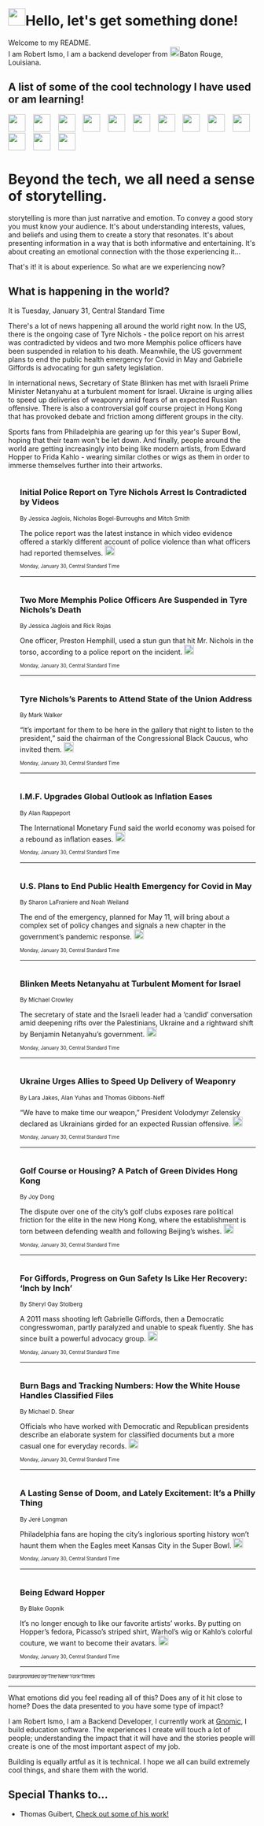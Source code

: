 <h1><img src="https://emojis.slackmojis.com/emojis/images/1643514375/3493/hot-coffee.gif?1643514375" width="35"/>Hello, let's get something done!</h1>

<p>Welcome to my README.<br/>
I am Robert Ismo, I am a backend developer from <img src="https://emojis.slackmojis.com/emojis/images/1638395689/50435/moulin_rouge.png?1638395689" width="20"/>Baton Rouge, Louisiana.</p>
<h2>A list of some of the cool technology I have used or am learning!</h2>
<p>
<img src="https://emojis.slackmojis.com/emojis/images/1643516091/21142/meow_bongotap.gif?1643516091" width="35" alt="">
<img src="https://img.shields.io/badge/Favorite%20Frontend%20Framework-SvelteKit-f83903" alt="">
<img src="https://img.shields.io/badge/Second%20Favorite-Vue-40b581" alt="">
<img src="https://img.shields.io/badge/Most%20Used%20Runtime-Nodejs-78b061" alt="">
<img src="https://emojis.slackmojis.com/emojis/images/1643517416/34482/fire.gif?1643517416" width="35" alt="">
<img src="https://img.shields.io/badge/Javascript%20But%20Better-Typescript-0078ca" alt="">
<img src="https://img.shields.io/badge/Favorite%20Language-Elixir-3e244d" alt="">
<img src="https://img.shields.io/badge/Containerize%20Everything-Docker-6ac9ef" alt="">
<img src="https://emojis.slackmojis.com/emojis/images/1643514596/5999/meow_party.gif?1643514596" width="35" alt="">
<img src="https://img.shields.io/badge/API%20Love%20Language-Graphql-de32a5" alt="">
<img src="https://img.shields.io/badge/Our%20Favorite%20Version%20Controller-Git-e94f33" alt="">
<img src="https://img.shields.io/badge/Favorite%20Database-Redis-d42d1d" alt="">
<img src="https://emojis.slackmojis.com/emojis/images/1643514559/5584/deployparrot.gif?1643514559" width="35" alt="">
<img src="https://img.shields.io/badge/Container%20Interstate-RabbitMQ-f66200" alt="">
<img src="https://img.shields.io/badge/Gotta%20Learn-Kubernetes-316adf" alt="">
<img src="https://img.shields.io/badge/Really%20Mature%20Now-WASM-654fef" alt="">
<img src="https://emojis.slackmojis.com/emojis/images/1666642497/61942/dance_vibe.gif?1666642497" width="35" alt="">
<img src="https://img.shields.io/badge/For%20My%20M1-ARM64-657d96" alt="">
<img src="https://img.shields.io/badge/Loving%20This%20So%20Much-TailwindCSS-17bcb5" alt="">
<img src="https://img.shields.io/badge/Cool%20Build%20Tool-Vite-f9cb24" alt="">
<img src="https://emojis.slackmojis.com/emojis/images/1669231376/62819/working-on-it.gif?1669231376" width="35" alt="">
<img src="https://img.shields.io/badge/Fun%20and%20Easy%20Database-MongoDB-5f8c49" alt="">
<img src="https://img.shields.io/badge/JS%20Life%20Support-NPM-c73737" alt="">
<img src="https://img.shields.io/badge/I%20Liked%20It-DynamoDB-0073b9" alt="">
<img src="https://emojis.slackmojis.com/emojis/images/1643514045/46/question.gif?1643514045" width="35" alt="">
<img src="https://img.shields.io/badge/cool-React-60d6f9" alt="">
<img src="https://img.shields.io/badge/Future%20Big%20Project-Lambda-f37e00" alt="">
<img src="https://img.shields.io/badge/NPM%20But%20Better-PNPM-f1aa07" alt="">
<img src="https://emojis.slackmojis.com/emojis/images/1643514943/9662/fbwow.gif?1643514943" width="35" alt="">
<img src="https://img.shields.io/badge/First%20Language-C-662079" alt="">
<img src="https://img.shields.io/badge/Where%20I%20Deploy%20Frontend-Vercel-000000" alt="">
<img src="https://img.shields.io/badge/Who%20Does%20not%20Want%20an%20App-Swift-f9492a" alt="">
<img src="https://emojis.slackmojis.com/emojis/images/1643514058/151/javascript.png?1643514058" width="35" alt="">
<img src="https://img.shields.io/badge/cool-Python-fbd542" alt="">
<img src="https://img.shields.io/badge/Favorite%20Something-Stripe-656cdc" alt="">
<img src="https://img.shields.io/badge/Of%20Course-HTML5-ed6327" alt="">
<img src="https://emojis.slackmojis.com/emojis/images/1660415405/60731/bomb.gif?1660415405" width="35" alt="">
<img src="https://img.shields.io/badge/hate-CSS-2964ec" alt="">
<img src="https://img.shields.io/badge/Learning-CircleCI-141215" alt="">
<img src="https://img.shields.io/badge/Learning-Rust-fbbb3b" alt="">
<img src="https://emojis.slackmojis.com/emojis/images/1660415397/60712/writing-hand.gif?1660415397" width="35" alt="">
<img src="https://img.shields.io/badge/Dev%20Browser%20of%20Choice-Firefox-cc4e26" alt="">
<img src="https://img.shields.io/badge/Recoverying%20From%20Windows-UNIX-1781e3" alt="">
<img src="https://img.shields.io/badge/LOVE-LogSeq-90c1c2" alt="">
<img src="https://emojis.slackmojis.com/emojis/images/1643514066/223/kirby.gif?1643514066" width="35" alt="">
<img src="https://img.shields.io/badge/Daily%20Driver-MacOS-e6e6e8" alt="">
<img src="https://img.shields.io/badge/Git%20Server-Github-000000" alt="">
<img src="https://img.shields.io/badge/enjoyable-EC2-f17428" alt="">
<img src="https://emojis.slackmojis.com/emojis/images/1643514239/2069/excited.gif?1643514239" width="35" alt="">
</p>
<h1>Beyond the tech, we all need a sense of storytelling.</h1>
<p>storytelling is more than just narrative and emotion. To convey a good story you must know your audience. It's about understanding interests, values, and beliefs and using them to create a story that resonates. It's about presenting information in a way that is both informative and entertaining. It's about creating an emotional connection with the those experiencing it...</p>
<p>That's it! it is about experience. So what are we experiencing now?</p>
<h2>What is happening in the world?</h2>
<p>It is Tuesday, January 31, Central Standard Time</p>
<p>
There&#39;s a lot of news happening all around the world right now. In the US, there is the ongoing case of Tyre Nichols - the police report on his arrest was contradicted by videos and two more Memphis police officers have been suspended in relation to his death. Meanwhile, the US government plans to end the public health emergency for Covid in May and Gabrielle Giffords is advocating for gun safety legislation. 

In international news, Secretary of State Blinken has met with Israeli Prime Minister Netanyahu at a turbulent moment for Israel. Ukraine is urging allies to speed up deliveries of weaponry amid fears of an expected Russian offensive. There is also a controversial golf course project in Hong Kong that has provoked debate and friction among different groups in the city. 

Sports fans from Philadelphia are gearing up for this year&#39;s Super Bowl, hoping that their team won&#39;t be let down. And finally, people around the world are getting increasingly into being like modern artists, from Edward Hopper to Frida Kahlo - wearing similar clothes or wigs as them in order to immerse themselves further into their artworks.</p>
<ol>
<img src="https://img.shields.io/badge/-us-blue" alt="">
<h3>Initial Police Report on Tyre Nichols Arrest Is Contradicted by Videos</h3>
<sub>By Jessica Jaglois, Nicholas Bogel-Burroughs and Mitch Smith</sub>
<p>The police report was the latest instance in which video evidence offered a starkly different account of police violence than what officers had reported themselves.  <a href="https://nyti.ms/3Jm5PVU"><img src="https://developer.nytimes.com/files/poweredby_nytimes_30b.png?v=1583354208352" height="20"></a></p>
<sub><sub>Monday, January 30, Central Standard Time</sub></sub>
<hr/>
<img src="https://img.shields.io/badge/-us-blue" alt="">
<h3>Two More Memphis Police Officers Are Suspended in Tyre Nichols’s Death</h3>
<sub>By Jessica Jaglois and Rick Rojas</sub>
<p>One officer, Preston Hemphill, used a stun gun that hit Mr. Nichols in the torso, according to a police report on the incident.  <a href="https://nyti.ms/3XMFyo8"><img src="https://developer.nytimes.com/files/poweredby_nytimes_30b.png?v=1583354208352" height="20"></a></p>
<sub><sub>Monday, January 30, Central Standard Time</sub></sub>
<hr/>
<img src="https://img.shields.io/badge/-us-blue" alt="">
<h3>Tyre Nichols’s Parents to Attend State of the Union Address</h3>
<sub>By Mark Walker</sub>
<p>“It’s important for them to be here in the gallery that night to listen to the president,” said the chairman of the Congressional Black Caucus, who invited them.  <a href="https://nyti.ms/40de4cN"><img src="https://developer.nytimes.com/files/poweredby_nytimes_30b.png?v=1583354208352" height="20"></a></p>
<sub><sub>Monday, January 30, Central Standard Time</sub></sub>
<hr/>
<img src="https://img.shields.io/badge/-business-blue" alt="">
<h3>I.M.F. Upgrades Global Outlook as Inflation Eases</h3>
<sub>By Alan Rappeport</sub>
<p>The International Monetary Fund said the world economy was poised for a rebound as inflation eases.  <a href="https://nyti.ms/3XPHDzA"><img src="https://developer.nytimes.com/files/poweredby_nytimes_30b.png?v=1583354208352" height="20"></a></p>
<sub><sub>Monday, January 30, Central Standard Time</sub></sub>
<hr/>
<img src="https://img.shields.io/badge/-us-blue" alt="">
<h3>U.S. Plans to End Public Health Emergency for Covid in May</h3>
<sub>By Sharon LaFraniere and Noah Weiland</sub>
<p>The end of the emergency, planned for May 11, will bring about a complex set of policy changes and signals a new chapter in the government’s pandemic response.  <a href="https://nyti.ms/3Jsm8jZ"><img src="https://developer.nytimes.com/files/poweredby_nytimes_30b.png?v=1583354208352" height="20"></a></p>
<sub><sub>Monday, January 30, Central Standard Time</sub></sub>
<hr/>
<img src="https://img.shields.io/badge/-world-blue" alt="">
<h3>Blinken Meets Netanyahu at Turbulent Moment for Israel</h3>
<sub>By Michael Crowley</sub>
<p>The secretary of state and the Israeli leader had a ‘candid’ conversation amid deepening rifts over the Palestinians, Ukraine and a rightward shift by Benjamin Netanyahu’s government.  <a href="https://nyti.ms/3wDe8ov"><img src="https://developer.nytimes.com/files/poweredby_nytimes_30b.png?v=1583354208352" height="20"></a></p>
<sub><sub>Monday, January 30, Central Standard Time</sub></sub>
<hr/>
<img src="https://img.shields.io/badge/-world-blue" alt="">
<h3>Ukraine Urges Allies to Speed Up Delivery of Weaponry</h3>
<sub>By Lara Jakes, Alan Yuhas and Thomas Gibbons-Neff</sub>
<p>“We have to make time our weapon,” President Volodymyr Zelensky declared as Ukrainians girded for an expected Russian offensive.  <a href="https://nyti.ms/3Dr58qv"><img src="https://developer.nytimes.com/files/poweredby_nytimes_30b.png?v=1583354208352" height="20"></a></p>
<sub><sub>Monday, January 30, Central Standard Time</sub></sub>
<hr/>
<img src="https://img.shields.io/badge/-world-blue" alt="">
<h3>Golf Course or Housing? A Patch of Green Divides Hong Kong</h3>
<sub>By Joy Dong</sub>
<p>The dispute over one of the city’s golf clubs exposes rare political friction for the elite in the new Hong Kong, where the establishment is torn between defending wealth and following Beijing’s wishes.  <a href="https://nyti.ms/3jk5KHB"><img src="https://developer.nytimes.com/files/poweredby_nytimes_30b.png?v=1583354208352" height="20"></a></p>
<sub><sub>Monday, January 30, Central Standard Time</sub></sub>
<hr/>
<img src="https://img.shields.io/badge/-us-blue" alt="">
<h3>For Giffords, Progress on Gun Safety Is Like Her Recovery: ‘Inch by Inch’</h3>
<sub>By Sheryl Gay Stolberg</sub>
<p>A 2011 mass shooting left Gabrielle Giffords, then a Democratic congresswoman, partly paralyzed and unable to speak fluently. She has since built a powerful advocacy group.  <a href="https://nyti.ms/3Hiykkv"><img src="https://developer.nytimes.com/files/poweredby_nytimes_30b.png?v=1583354208352" height="20"></a></p>
<sub><sub>Monday, January 30, Central Standard Time</sub></sub>
<hr/>
<img src="https://img.shields.io/badge/-us-blue" alt="">
<h3>Burn Bags and Tracking Numbers: How the White House Handles Classified Files</h3>
<sub>By Michael D. Shear</sub>
<p>Officials who have worked with Democratic and Republican presidents describe an elaborate system for classified documents but a more casual one for everyday records.  <a href="https://nyti.ms/3WR1MEa"><img src="https://developer.nytimes.com/files/poweredby_nytimes_30b.png?v=1583354208352" height="20"></a></p>
<sub><sub>Monday, January 30, Central Standard Time</sub></sub>
<hr/>
<img src="https://img.shields.io/badge/-sports-blue" alt="">
<h3>A Lasting Sense of Doom, and Lately Excitement: It’s a Philly Thing</h3>
<sub>By Jeré Longman</sub>
<p>Philadelphia fans are hoping the city’s inglorious sporting history won’t haunt them when the Eagles meet Kansas City in the Super Bowl.  <a href="https://nyti.ms/40gVXCC"><img src="https://developer.nytimes.com/files/poweredby_nytimes_30b.png?v=1583354208352" height="20"></a></p>
<sub><sub>Monday, January 30, Central Standard Time</sub></sub>
<hr/>
<img src="https://img.shields.io/badge/-arts-blue" alt="">
<h3>Being Edward Hopper</h3>
<sub>By Blake Gopnik</sub>
<p>It’s no longer enough to like our favorite artists’ works. By putting on Hopper’s fedora, Picasso’s striped shirt, Warhol’s wig or Kahlo’s colorful couture, we want to become their avatars.  <a href="https://nyti.ms/3HjkBdh"><img src="https://developer.nytimes.com/files/poweredby_nytimes_30b.png?v=1583354208352" height="20"></a></p>
<sub><sub>Monday, January 30, Central Standard Time</sub></sub>
<hr/>
</ol>
<a href="https://developer.nytimes.com"><sub><sub>Data provided by The New York Times</sub></sub></a>
<hr/>
<p>What emotions did you feel reading all of this? Does any of it hit close to home? Does the data presented to you have some type of impact?</p>
<p>I am Robert Ismo, I am a Backend Developer, I currently work at <a href="https://gnomic.education/">Gnomic</a>, I build education software. The experiences I create will touch a lot of people; understanding the impact that it will have and the stories people will create is one of the most important aspect of my job.</p>
<p>Building is equally artful as it is technical. I hope we all can build extremely cool things, and share them with the world.</p>
<h2>Special Thanks to...</h2>
<ul>
<li>Thomas Guibert, <a href="https://github.com/thmsgbrt/thmsgbrt">Check out some of his work!</a></li>
</ul>